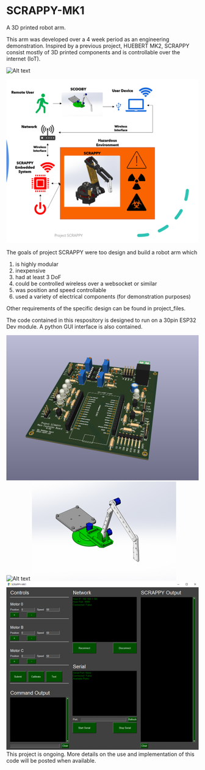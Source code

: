 # SCRAPPY-MK1
 A 3D printed robot arm.
 
 This arm was developed over a 4 week period as an engineering demonstration. Inspired by a previous project, HUEBERT MK2, SCRAPPY consist mostly of 3D printed components and is controllable over the internet (IoT).


![Alt text](images/2.jpg "SCRAPPY")



![Alt text](images/1.png "SCRAPPY - Use Case")




The goals of project SCRAPPY were too design and build a robot arm which

1. is highly modular
2. inexpensive
3. had at least 3 DoF
4. could be controlled wireless over a websocket or similar
5. was position and speed controllable
6. used a variety of electrical components (for demonstration purposes)

Other requirements of the specific design can be found in project_files.

The code contained in this respository is designed to run on a 30pin ESP32 Dev module. A python GUI interface is also contained.


![Alt text](images/3a.png "PCB design")
![Alt text](images/3b.jpg "Electrical")
![Alt text](images/4.png "SCOOBY")
![Alt text](images/5.png "GUI")
This project is ongoing. More details on the use and implementation of this code will be posted when available.